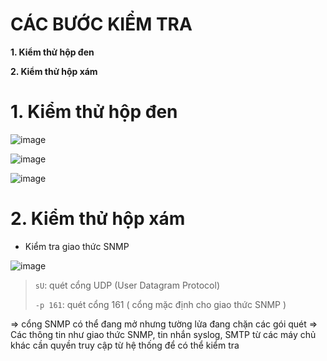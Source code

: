 # CÁC BƯỚC KIỂM TRA #

**1. Kiểm thử hộp đen**

**2. Kiểm thử hộp xám**

# 1. Kiểm thử hộp đen


![image](https://github.com/user-attachments/assets/2ec8a03e-75f2-44f6-8caa-4df1b7faae3f)


![image](https://github.com/user-attachments/assets/4b9fc4cd-b1e9-456a-a763-19ee9976debb)


![image](https://github.com/user-attachments/assets/f6de0c15-6a1f-4263-bf06-8fe712a1dd84)

# 2. Kiểm thử hộp xám

- Kiểm tra giao thức SNMP

![image](https://github.com/user-attachments/assets/9052e8c8-f9c5-44f8-90f5-9b63ae882dfe)

>`sU`: quét cổng UDP (User Datagram Protocol)
>
>`-p 161`: quét cổng 161 ( cổng mặc định cho giao thức SNMP )

=> cổng SNMP có thể đang mở nhưng tường lửa đang chặn các gói quét
=> Các thông tin như giao thức SNMP, tin nhắn syslog, SMTP từ các máy chủ khác cần quyền truy cập từ hệ thống để có thể kiểm tra
